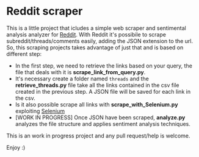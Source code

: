 # Reddit scraper


This is a little project that icludes a simple web scraper and sentimental analysis analyzer for [Reddit](https://www.reddit.com). With Reddit it's possibile to scrape subreddit/threads/comments easily, adding the JSON extension to the url. So, this scraping projects takes advantage of just that and is based on different step:
- In the first step, we need to retrieve the links based on your query, the file that deals with it is **scrape_link_from_query.py**.
-  It's necessary create a folder named ``threads`` and the **retrieve_threads.py** file take all the links contained in the csv file created in the previous step. A JSON file will be saved for each link in the csv.
- Is it also possible scrape all links with **scrape_with_Selenium.py** exploiting [Selenium](https://www.selenium.dev/)
- [WORK IN PROGRESS] Once JSON have been scraped, **analyze.py** analyzes the file structure and applies sentiment analysis techniques.


This is an work in progress project and any pull request/help is welcome.

Enjoy :)
